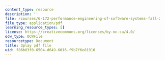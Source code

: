```yaml
---
content_type: resource
description: ''
file: /courses/6-172-performance-engineering-of-software-systems-fall-2018/f86b83f06504d6496016f9b7f6e81016_mXkPCaZUXhg.pdf
file_type: application/pdf
learning_resource_types: []
license: https://creativecommons.org/licenses/by-nc-sa/4.0/
ocw_type: OCWFile
resourcetype: Document
title: 3play pdf file
uid: f86b83f0-6504-d649-6016-f9b7f6e81016
---
```

